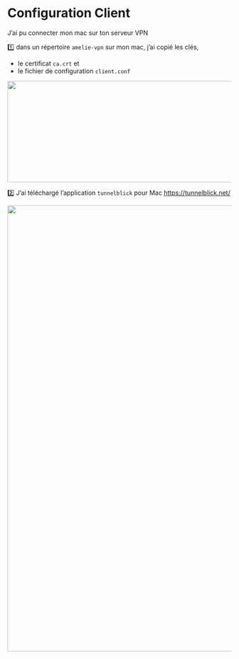 # Configuration Client

J’ai pu connecter mon mac sur ton serveur VPN
 
:one: dans un répertoire `amelie-vpn` sur mon mac, j’ai copié les clés, 
* le certificat `ca.crt` et 
* le fichier de configuration `client.conf` 

<image src ="images/image001.png" width="561" height="228"></image>

:two: J’ai téléchargé l’application `tunnelblick` pour Mac https://tunnelblick.net/

<image src ="images/image002.png" width="1692" height="1004"></image>


